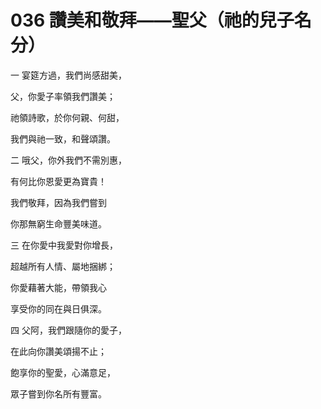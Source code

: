 # 036 讚美和敬拜——聖父（祂的兒子名分）

一 宴筵方過，我們尚感甜美，

父，你愛子率領我們讚美；

祂領詩歌，於你何親、何甜，

我們與祂一致，和聲頌讚。

二 哦父，你外我們不需別惠，

有何比你恩愛更為寶貴！

我們敬拜，因為我們嘗到

你那無窮生命豐美味道。

三 在你愛中我愛對你增長，

超越所有人情、屬地捆綁；

你愛藉著大能，帶領我心

享受你的同在與日俱深。

四 父阿，我們跟隨你的愛子，

在此向你讚美頌揚不止；

飽享你的聖愛，心滿意足，

眾子嘗到你名所有豐富。

